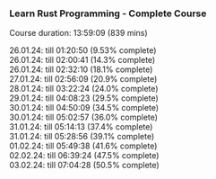 ### Learn Rust Programming - Complete Course

Course duration: 13:59:09 (839 mins)

26.01.24: till 01:20:50 (9.53% complete)    
26.01.24: till 02:00:41 (14.3% complete)    
26.01.24: till 02:32:10 (18.1% complete)   
27.01.24: till 02:56:09 (20.9% complete)   
28.01.24: till 03:22:24 (24.0% complete)   
29.01.24: till 04:08:23 (29.5% complete)   
30.01.24: till 04:50:09 (34.5% complete)   
30.01.24: till 05:02:57 (36.0% complete)    
31.01.24: till 05:14:13 (37.4% complete)    
31.01.24: till 05:28:56 (39.1% complete)   
01.02.24: till 05:49:38 (41.6% complete)    
02.02.24: till 06:39:24 (47.5% complete)    
03.02.24: till 07:04:28 (50.5% complete)    
 

